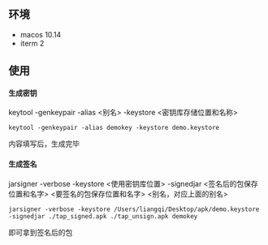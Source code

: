 ## 环境
 - macos 10.14
 - iterm 2    
 
## 使用
#### 生成密钥
keytool -genkeypair -alias <别名> -keystore <密钥库存储位置和名称>

```shell
keytool -genkeypair -alias demokey -keystore demo.keystore
```  
内容填写后，生成完毕  

#### 生成签名  
jarsigner -verbose -keystore <使用密钥库位置> -signedjar <签名后的包保存位置和名字> <要签名的包保存位置和名字> <别名，对应上面的别名>

```shell
jarsigner -verbose -keystore /Users/liangqi/Desktop/apk/demo.keystore -signedjar ./tap_signed.apk ./tap_unsign.apk demokey
``` 
即可拿到签名后的包